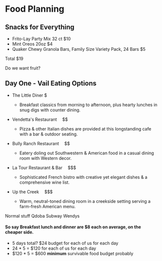 # Food Planning

##  Snacks for Everything
* Frito-Lay Party Mix 32 ct $10
* Mint Oreos 20oz $4
* Quaker Chewy Granola Bars, Family Size Variety Pack, 24 Bars  $5

Total $19

Do we want fruit?

##  Day One - Vail Eating Options

* The Little Diner $
  * Breakfast classics from morning to afternoon, plus hearty lunches in snug digs with counter dining.


* Vendetta's Restaurant  $$
  * Pizza & other Italian dishes are provided at this longstanding cafe with a bar & outdoor seating.
* Bully Ranch Restaurant  $$
  * Eatery doling out Southwestern & American food in a casual dining room with Western decor.


* La Tour Restaurant & Bar  $$$
  * Sophisticated French bistro with creative yet elegant dishes & a comprehensive wine list.
* Up the Creek  $$$
  * Warm, neutral-toned dining room in a creekside setting serving a farm-fresh American menu.

Normal stuff
Qdoba
Subway
Wendys


#### So say Breakfast lunch and dinner are $8 each on average, on the cheaper side.

* 5 days total? $24 budget for each of us for each day
* 24 * 5 = $120 for each of us for each day
* $120 * 5 = $600 **minimum** survivable food budget probably 


